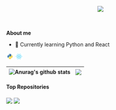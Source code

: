 <p align="center"><img src="https://komarev.com/ghpvc/?username=yelos-eipin&label=Visitors&color=8112ff&style=flat"></p>

<br />

**About me**

- 💼 Currently learning Python and React


<code><img height="20" alt="javascript" src="https://raw.githubusercontent.com/github/explore/80688e429a7d4ef2fca1e82350fe8e3517d3494d/topics/python/python.png"></code>
<code><img height="20" alt="react" src="https://raw.githubusercontent.com/github/explore/80688e429a7d4ef2fca1e82350fe8e3517d3494d/topics/react/react.png"></code>  


| <img align="center" src="https://github-readme-stats.vercel.app/api?username=yelos-eipin&show_icons=true&include_all_commits=true&theme=buefy&hide_border=true" alt="Anurag's github stats" /></a> | <img align="center" src="https://github-readme-stats.vercel.app/api/top-langs/?username=yelos-eipin&layout=compact&theme=buefy&hide_border=true" /></a> |
| ------------- | ------------- |

#### Top Repositories


  <img align="center" src="https://github-readme-stats.vercel.app/api/pin/?username=yelos-eipin&repo=github-readme-stats&theme=buefy" />
  <img align="center" src="https://github-readme-stats.vercel.app/api/pin/?username=yelos-eipin&repo=anuraghazra.github.io&theme=buefy" />


<br />
<br />

